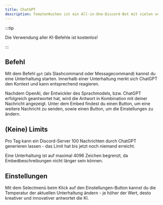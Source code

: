```yaml
---
title: ChatGPT
description: TomatenKuchen ist ein All-in-One-Discord-Bot mit vielen verschiedenen Funktionen. Diese Docs-Seite erklärt die vielfältigen ChatGPT-Funktionen.
---
```


:::tip

Die Verwendung aller KI-Befehle ist kostenlos!

:::

## Befehl

Mit dem Befehl `gpt` (als Slashcommand oder Messagecommand) kannst du eine Unterhaltung starten. Innerhalb einer Unterhaltung merkt sich ChatGPT den Kontext und kann entsprechend reagieren.

Nachdem OpenAI, der Entwickler des Sprachmodels, bzw. ChatGPT erfolgreich geantwortet hat, wird die Antwort in Kombination mit deiner Nachricht angezeigt. Unter dem Embed findest du einen Button, um eine weitere Nachricht zu senden, sowie einen Button, um die Einstellungen zu ändern.

## (Keine) Limits

Pro Tag kann ein Discord-Server 100 Nachrichten durch ChatGPT generieren lassen - das Limit hat bis jetzt noch niemand erreicht.

Eine Unterhaltung ist auf maximal 4096 Zeichen begrenzt, da Embedbeschreibungen nicht länger sein können.

## Einstellungen

Mit dem Selectmenü beim Klick auf den Einstellungen-Button kannst du die Temperatur der aktuellen Unterhaltung ändern - je höher der Wert, desto kreativer und innovativer antwortet die KI.
